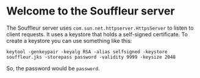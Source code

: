 # Welcome to the Souffleur server

The Souffleur server uses `com.sun.net.httpserver.HttpsServer` to listen to client requests. It uses a keystore that holds a self-signed certificate. To create a keystore you can use something like this:

```
keytool -genkeypair -keyalg RSA -alias selfsigned -keystore souffleur.jks -storepass password -validity 9999 -keysize 2048
```

So, the password would be `password`.